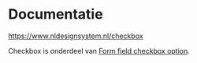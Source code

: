 # Documentatie
https://www.nldesignsystem.nl/checkbox

Checkbox is onderdeel van [Form field checkbox option](https://www.nldesignsystem.nl/form-field-checkbox-option).